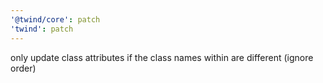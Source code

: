 ```yaml
---
'@twind/core': patch
'twind': patch
---
```


only update class attributes if the class names within are different (ignore order)
